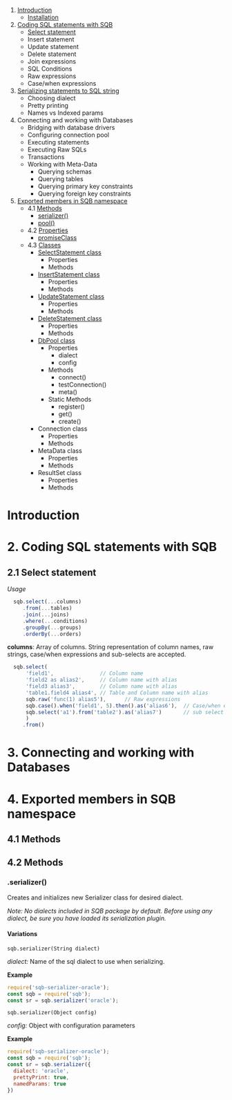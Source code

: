 1. [Introduction](#introduction)
    * [Installation](#installation)
1. [Coding SQL statements with SQB](#2-coding-sql-statements-with-sqb)     
    * [Select statement](#21-select-statement)
    * Insert statement
    * Update statement
    * Delete statement
    * Join expressions
    * SQL Conditions
    * Raw expressions
    * Case/when expressions
1. [Serializing statements to SQL string](#serializing)
    * Choosing dialect
    * Pretty printing
    * Names vs Indexed params
1. Connecting and working with Databases
    * Bridging with database drivers
    * Configuring connection pool
    * Executing statements
    * Executing Raw SQLs
    * Transactions
    * Working with Meta-Data
        * Querying schemas
        * Querying tables
        * Querying primary key constraints
        * Querying foreign key constraints
1. [Exported members in SQB namespace](#sqbnamespaece)        
    * 4.1 [Methods](#sqb-methods)
        * [serializer()](#sqb-serializer)
        * [pool()](#sqb-pool)                     
    * 4.2 [Properties](#sqb-Properties)
        * [promiseClass](#sqb-promiseClass)
    * 4.3 [Classes](#sqb-Classes)
        * [SelectStatement class](#sqb-SelectStatement)
            * Properties
            * Methods
        * [InsertStatement class](#sqb-InsertStatement)
            * Properties
            * Methods
        * [UpdateStatement class](#sqb-UpdateStatement)
            * Properties
            * Methods
        * [DeleteStatement class](#sqb-DeleteStatement)
            * Properties
            * Methods
        * [DbPool class](#sqb-DbPool)
            * Properties
                * dialect
                * config                
            * Methods
                * connect()
                * testConnection()
                * meta()
            * Static Methods
                * register()
                * get()
                * create()
        * Connection class
            * Properties
            * Methods
        * MetaData class
            * Properties
            * Methods    
        * ResultSet class
            * Properties
            * Methods

# Introduction

# 2. Coding SQL statements with SQB

## 2.1 Select statement

*Usage*

```js
  sqb.select(...columns)
     .from(...tables)
     .join(...joins)
     .where(...conditions)
     .groupBy(...groups)
     .orderBy(...orders)
```

**columns**: Array of columns. String representation of column names, raw strings, case/when expressions and sub-selects are accepted.

  ```js
    sqb.select(
        'field1',               // Column name
        'field2 as alias2',     // Column name with alias
        'field3 alias3',        // Column name with alias
        'table1.field4 alias4', // Table and Column name with alias
        sqb.raw('func(1) alias5'),      // Raw expressions
        sqb.case().when('field1', 5).then().as('alias6'),  // Case/when expression with alias
        sqb.select('a1').from('table2').as('alias7')       // sub select with alias
        )
       .from()       
```

# <a name="connecting"></a> 3. Connecting and working with Databases

# <a name="connecting"></a> 4. Exported members in SQB namespace

## <a name="sqbnamespac-exports"></a>4.1 Methods

## <a name="sqb-methods"></a>4.2 Methods

### <a name="sqb-serializer"></a> .serializer()
Creates and initializes new Serializer class for desired dialect.

*Note: No dialects included in SQB package by default. Before using any dialect, be sure you have loaded its serialization plugin.*

#### Variations

`sqb.serializer(String dialect)`

*dialect:* Name of the sql dialect to use when serializing.
 

**Example**
```js
require('sqb-serializer-oracle');
const sqb = require('sqb');
const sr = sqb.serializer('oracle');
```

`sqb.serializer(Object config)`

*config:* Object with configuration parameters

**Example**
```js
require('sqb-serializer-oracle');
const sqb = require('sqb');
const sr = sqb.serializer({
  dialect: 'oracle',
  prettyPrint: true,
  namedParams: true
})
```
